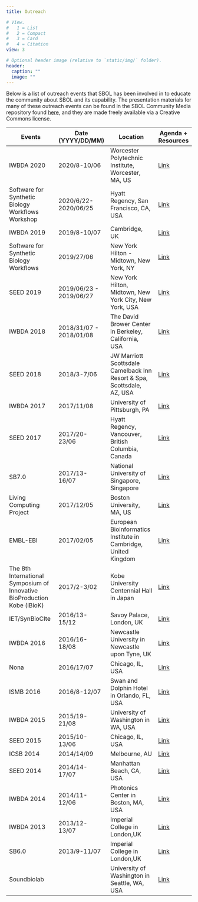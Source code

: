 ```yaml
---
title: Outreach

# View.
#   1 = List
#   2 = Compact
#   3 = Card
#   4 = Citation
view: 3

# Optional header image (relative to `static/img/` folder).
header:
  caption: ""
  image: ""
---
```

Below is a list of outreach events that SBOL has been involved in to educate the community about SBOL and its capability. The presentation materials for many of these outreach events can be found in the SBOL Community Media repository found [here](https://github.com/SynBioDex/Community-Media), and they are made freely available via a Creative Commons license.

|   Events                                                                      |   Date (YYYY/DD/MM)        |   Location                                                                |   Agenda + Resources                                                                                        |
|-------------------------------------------------------------------------------|----------------------------|---------------------------------------------------------------------------|-------------------------------------------------------------------------------------------------------------|
|   IWBDA 2020                                                                  |   2020/8-10/06             |   Worcester Polytechnic Institute, Worcester, MA, US                      |   <a href = "https://www.iwbdaconf.org/2020/">Link </a>                                                     |
|   Software for Synthetic Biology Workflows Workshop                           |   2020/6/22-2020/06/25     |   Hyatt Regency, San Francisco, CA, USA                                   |   <a href="http://synbioconference.org/2020/events/software-synthetic-biology-workflows-workshop">Link</a>  |
|   IWBDA 2019                                                                  |   2019/8-10/07             |   Cambridge, UK                                                           |   <a href="http://www.iwbdaconf.org/2019/">Link</a>                                                         |
|   Software for Synthetic Biology Workflows                                    |   2019/27/06               |   New York Hilton - Midtown, New York, NY                                 |   <a href="http://sbolstandard.org/software-for-synthetic-biology-workflows/">Link</a>                      |
|   SEED 2019                                                                   |   2019/06/23 - 2019/06/27  |   New York Hilton, Midtown, New York City, New York, USA                  |   <a href="http://sbolstandard.org/seed-2019/">Link</a>                                                     |
|   IWBDA 2018                                                                  |   2018/31/07 - 2018/01/08  |   The David Brower Center in Berkeley, California, USA                    |   <a href="http://sbolstandard.org/iwbda-2018/">Link</a>                                                    |
|   SEED 2018                                                                   |   2018/3-7/06              |   JW Marriott Scottsdale Camelback Inn Resort & Spa, Scottsdale, AZ, USA  |   <a href="http://sbolstandard.org/seed-2018-software-for-synthetic-biology-workflows-workshop/">Link</a>   |
|   IWBDA 2017                                                                  |   2017/11/08               |   University of Pittsburgh, PA                                            |   <a href="http://sbolstandard.org/iwbda2017/">Link</a>                                                     |
|   SEED 2017                                                                   |   2017/20-23/06            |   Hyatt Regency, Vancouver, British Columbia, Canada                      |   <a href=" http://sbolstandard.org/seed-2017/">Link</a>                                                    |
|   SB7.0                                                                       |   2017/13-16/07            |   National University of Singapore, Singapore                             |   <a href=" http://sbolstandard.org/sb7-0/">Link</a>                                                        |
|   Living Computing Project                                                    |   2017/12/05               |   Boston University, MA, US                                               |   <a href="http://sbolstandard.org/living-computing-project/">Link</a>                                      |
|   EMBL-EBI                                                                    |   2017/02/05               |   European Bioinformatics Institute in Cambridge, United Kingdom          |   <a href="http://sbolstandard.org/embl-ebi-2017">Link</a>                                                  |
|   The 8th International Symposium of   Innovative BioProduction Kobe (iBioK)  |   2017/2-3/02              |   Kobe University Centennial Hall in Japan                                |   <a href="http://sbolstandard.org/ibiok-2017/">Link</a>                                                    |
|   IET/SynBioCIte                                                              |   2016/13-15/12            |   Savoy Palace, London, UK                                                |   <a href="http://sbolstandard.org/iet-synbicite-engineering-biology-conference-2016/">Link</a>             |
|   IWBDA 2016                                                                  |   2016/16-18/08            |   Newcastle University in Newcastle upon Tyne, UK                         |   <a href="http://sbolstandard.org/1226-2/">Link</a>                                                        |
|   Nona                                                                        |   2016/17/07               |   Chicago, IL, USA                                                        |   <a href="http://sbolstandard.org/nona/">Link</a>                                                          |
|   ISMB 2016                                                                   |   2016/8-12/07             |   Swan and Dolphin Hotel in Orlando, FL, USA                              |   <a href="http://sbolstandard.org/ismb-2016/">Link</a>                                                     |
|   IWBDA 2015                                                                  |   2015/19-21/08            |   University of Washington in WA, USA                                     |   <a href="http://sbolstandard.org/iwbda-2015/">Link</a>                                                    |
|   SEED 2015                                                                   |   2015/10-13/06            |   Chicago, IL, USA                                                        |   <a href="http://sbolstandard.org/seed-2015/">Link</a>                                                     |
|   ICSB 2014                                                                   |   2014/14/09               |   Melbourne, AU                                                           |   <a href="http://sbolstandard.org/icsb-2014/">Link</a>                                                     |
|   SEED 2014                                                                   |   2014/14-17/07            |   Manhattan Beach, CA, USA                                                |   <a href="http://sbolstandard.org/seed-2014/">Link</a>                                                     |
|   IWBDA 2014                                                                  |   2014/11-12/06            |   Photonics Center in Boston, MA, USA                                     |   <a href="http://sbolstandard.org/iwbda-2014/">Link</a>                                                    |
|   IWBDA 2013                                                                  |   2013/12-13/07            |   Imperial College in London,UK                                           |   <a href="http://sbolstandard.org/iwbda-2013/">Link</a>                                                    |
|   SB6.0                                                                       |   2013/9-11/07             |   Imperial College in London,UK                                           |   <a href="http://sbolstandard.org/sb6-0/">Link</a>                                                         |
|   Soundbiolab                                                                 |                            |   University of Washington in Seattle, WA, USA                            |   <a href="http://sbolstandard.org/soundbiolab/">Link</a>                                                   |
